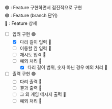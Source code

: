 🟢 : Feature 구현하면서 점진적으로 구현 <br>
🟣 : Feature (branch 단위) <br>
🔹 : Feature 상세 <br>

- [ ] 입려 구현 🟣
  - [x] 다리 길이 입력 🔹
  - [ ] 이동할 칸 입력 🔹
  - [ ] 재시도 입력 🔹
  - [ ] 예외 처리 🔹
    - [x] 다리 길이 범위, 숫자 아닌 경우 예외 처리 🔹 
- [ ] 출력 구현 🟢
  - [ ] 다리 출력 🔹
  - [ ] 결과 출력 🔹
  - [ ] 그 외 게임 메시지 출력 🔹
  - [ ] 예외 처리 🔹